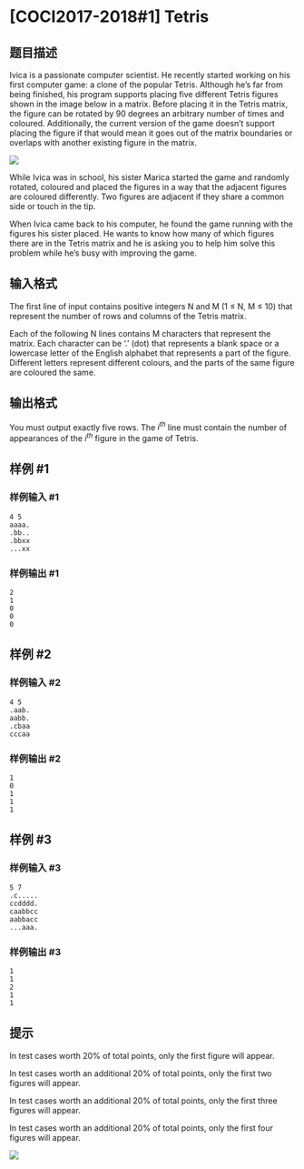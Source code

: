 # [COCI2017-2018#1] Tetris

## 题目描述

Ivica is a passionate computer scientist. He recently started working on his first computer game: a clone of the popular Tetris. Although he’s far from being finished, his program supports placing five different Tetris figures shown in the image below in a matrix. Before placing it in the Tetris matrix, the figure can be rotated by 90 degrees an arbitrary number of times and coloured. Additionally, the current version of the game doesn’t support placing the figure if that would mean it goes out of the matrix boundaries or overlaps with another existing figure in the matrix.

![](https://cdn.luogu.com.cn/upload/pic/17376.png)

While Ivica was in school, his sister Marica started the game and randomly rotated, coloured and placed the figures in a way that the adjacent figures are coloured differently. Two figures are adjacent if they share a common side or touch in the tip.

When Ivica came back to his computer, he found the game running with the figures his sister placed. He wants to know how many of which figures there are in the Tetris matrix and he is asking you to help him solve this problem while he’s busy with improving the game.


## 输入格式

The first line of input contains positive integers N and M (1 ≤ N, M ≤ 10) that represent the number of rows and columns of the Tetris matrix.

Each of the following N lines contains M characters that represent the matrix. Each character can be ‘.’ (dot) that represents a blank space or a lowercase letter of the English alphabet that represents a part of the figure. Different letters represent different colours, and the parts
of the same figure are coloured the same.


## 输出格式

You must output exactly five rows. The $i^{th}$ line must contain the number of appearances of
the $i^{th}$ figure in the game of Tetris.


## 样例 #1

### 样例输入 #1
```
4 5
aaaa.
.bb..
.bbxx
...xx
```

### 样例输出 #1

```
2
1
0
0
0
```

## 样例 #2

### 样例输入 #2
```
4 5
.aab.
aabb.
.cbaa
cccaa
```

### 样例输出 #2

```
1
0
1
1
1
```

## 样例 #3

### 样例输入 #3
```
5 7
.c.....
ccdddd.
caabbcc
aabbacc
...aaa.
```

### 样例输出 #3

```
1
1
2
1
1
```

## 提示

In test cases worth 20% of total points, only the first figure will appear.

In test cases worth an additional 20% of total points, only the first two figures will appear.

In test cases worth an additional 20% of total points, only the first three figures will appear.

In test cases worth an additional 20% of total points, only the first four figures will appear.

![](https://cdn.luogu.com.cn/upload/pic/17377.png)
